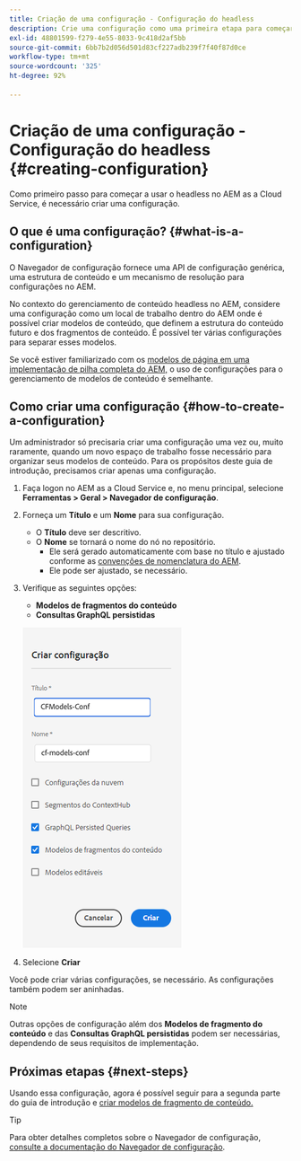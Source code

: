 ```yaml
---
title: Criação de uma configuração - Configuração do headless
description: Crie uma configuração como uma primeira etapa para começar a usar o headless no AEM as a Cloud Service.
exl-id: 48801599-f279-4e55-8033-9c418d2af5bb
source-git-commit: 6bb7b2d056d501d83cf227adb239f7f40f87d0ce
workflow-type: tm+mt
source-wordcount: '325'
ht-degree: 92%

---
```


# Criação de uma configuração - Configuração do headless {#creating-configuration}

Como primeiro passo para começar a usar o headless no AEM as a Cloud Service, é necessário criar uma configuração.

## O que é uma configuração? {#what-is-a-configuration}

O Navegador de configuração fornece uma API de configuração genérica, uma estrutura de conteúdo e um mecanismo de resolução para configurações no AEM.

No contexto do gerenciamento de conteúdo headless no AEM, considere uma configuração como um local de trabalho dentro do AEM onde é possível criar modelos de conteúdo, que definem a estrutura do conteúdo futuro e dos fragmentos de conteúdo. É possível ter várias configurações para separar esses modelos.

Se você estiver familiarizado com os [modelos de página em uma implementação de pilha completa do AEM,](/help/sites-cloud/authoring/features/templates.md) o uso de configurações para o gerenciamento de modelos de conteúdo é semelhante.

## Como criar uma configuração {#how-to-create-a-configuration}

Um administrador só precisaria criar uma configuração uma vez ou, muito raramente, quando um novo espaço de trabalho fosse necessário para organizar seus modelos de conteúdo. Para os propósitos deste guia de introdução, precisamos criar apenas uma configuração.

1. Faça logon no AEM as a Cloud Service e, no menu principal, selecione **Ferramentas > Geral > Navegador de configuração**.
1. Forneça um **Título** e um **Nome** para sua configuração.
   * O **Título** deve ser descritivo.
   * O **Nome** se tornará o nome do nó no repositório.
      * Ele será gerado automaticamente com base no título e ajustado conforme as [convenções de nomenclatura do AEM](/help/implementing/developing/introduction/naming-conventions.md).
      * Ele pode ser ajustado, se necessário.
1. Verifique as seguintes opções:
   * **Modelos de fragmentos do conteúdo**
   * **Consultas GraphQL persistidas**

   ![Criar configuração](../assets/create-configuration.png)

1. Selecione **Criar**

Você pode criar várias configurações, se necessário. As configurações também podem ser aninhadas.

>[!NOTE]
>
>Outras opções de configuração além dos **Modelos de fragmento do conteúdo** e das **Consultas GraphQL persistidas** podem ser necessárias, dependendo de seus requisitos de implementação.

## Próximas etapas {#next-steps}

Usando essa configuração, agora é possível seguir para a segunda parte do guia de introdução e [criar modelos de fragmento de conteúdo.](create-content-model.md)

>[!TIP]
>
>Para obter detalhes completos sobre o Navegador de configuração, [consulte a documentação do Navegador de configuração](/help/implementing/developing/introduction/configurations.md).
